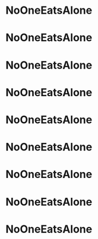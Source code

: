 # NoOneEatsAlone
# NoOneEatsAlone
# NoOneEatsAlone
# NoOneEatsAlone
# NoOneEatsAlone
# NoOneEatsAlone
# NoOneEatsAlone
# NoOneEatsAlone
# NoOneEatsAlone
